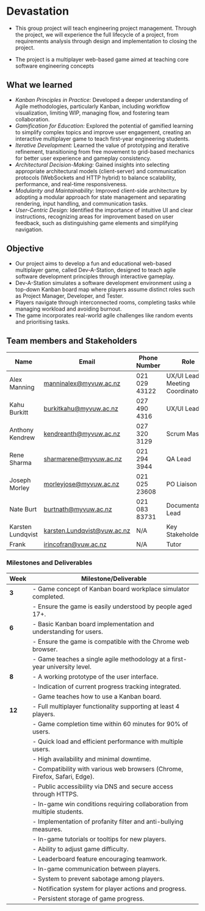 # Devastation

- This group project will teach engineering
project management. Through the project, we will experience the
full lifecycle of a project, from requirements analysis through design and
implementation to closing the project.

- The project is a multiplayer web-based game aimed at teaching core software engineering concepts

## What we learned
- *Kanban Principles in Practice:* Developed a deeper understanding of Agile methodologies, particularly Kanban, including workflow visualization, limiting WIP, managing flow, and fostering team collaboration.
- *Gamification for Education:* Explored the potential of gamified learning to simplify complex topics and improve user engagement, creating an interactive multiplayer game to teach first-year engineering students.
- *Iterative Development:* Learned the value of prototyping and iterative refinement, transitioning from free movement to grid-based mechanics for better user experience and gameplay consistency.
- *Architectural Decision-Making:* Gained insights into selecting appropriate architectural models (client-server) and communication protocols (WebSockets and HTTP hybrid) to balance scalability, performance, and real-time responsiveness.
- *Modularity and Maintainability:* Improved client-side architecture by adopting a modular approach for state management and separating rendering, input handling, and communication tasks.
- *User-Centric Design:* Identified the importance of intuitive UI and clear instructions, recognizing areas for improvement based on user feedback, such as distinguishing game elements and simplifying navigation.

## Objective

- Our project aims to develop a fun and educational web-based multiplayer game, called Dev-A-Station, designed to teach agile software development principles through interactive gameplay.
- Dev-A-Station simulates a software development environment using a top-down Kanban board map where players assume distinct roles such as Project Manager, Developer, and Tester. 
- Players navigate through interconnected rooms, completing tasks while managing workload and avoiding burnout. 
- The game incorporates real-world agile challenges like random events and prioritising tasks.

## Team members and Stakeholders 

| Name            | Email                       | Phone Number  | Role                             |
|-----------------|-----------------------------|---------------|----------------------------------|
| Alex Manning    | manninalex@myvuw.ac.nz      | 021 029 43122 | UX/UI Lead / Meeting Coordinator |
| Kahu Burkitt    | burkitkahu@myvuw.ac.nz      | 027 490 4316  | UX/UI Lead                       |
| Anthony Kendrew | kendreanth@myvuw.ac.nz      | 027 320 3129  | Scrum Master                     |
| Rene Sharma     | sharmarene@myvuw.ac.nz      | 021 294 3944  | QA Lead                          |
| Joseph Morley   | morleyjose@myvuw.ac.nz      | 021 025 23608 | PO Liaison                       |
| Nate Burt       | burtnath@myvuw.ac.nz        | 021 083 83731 | Documentation Lead               |
| Karsten Lundqvist | karsten.Lundqvist@vuw.ac.nz | N/A           | Key Stakeholder                  |
| Frank | irincofran@vuw.ac.nz | N/A | Tutor |

### Milestones and Deliverables

| **Week** | **Milestone/Deliverable**                                                                                                      |
|----------|-------------------------------------------------------------------------------------------------------------------------------|
| **3**    | - Game concept of Kanban board workplace simulator completed.                                                                 |
|          | - Ensure the game is easily understood by people aged 17+.                                                                    |
| **6**    | - Basic Kanban board implementation and understanding for users.                                                              |
|          | - Ensure the game is compatible with the Chrome web browser.                                                                  |
|          | - Game teaches a single agile methodology at a first-year university level.                                                   |
| **8**    | - A working prototype of the user interface.                                                                                  |
|          | - Indication of current progress tracking integrated.                                                                         |
|          | - Game teaches how to use a Kanban board.                                                                                     |
| **12**   | - Full multiplayer functionality supporting at least 4 players.                                                               |
|          | - Game completion time within 60 minutes for 90% of users.                                                                    |
|          | - Quick load and efficient performance with multiple users.                                                                   |
|          | - High availability and minimal downtime.                                                                                     |
|          | - Compatibility with various web browsers (Chrome, Firefox, Safari, Edge).                                                    |
|          | - Public accessibility via DNS and secure access through HTTPS.                                                               |
|          | - In-game win conditions requiring collaboration from multiple students.                                                      |
|          | - Implementation of profanity filter and anti-bullying measures.                                                              |
|          | - In-game tutorials or tooltips for new players.                                                                              |
|          | - Ability to adjust game difficulty.                                                                                          |
|          | - Leaderboard feature encouraging teamwork.                                                                                   |
|          | - In-game communication between players.                                                                                      |
|          | - System to prevent sabotage among players.                                                                                   |
|          | - Notification system for player actions and progress.                                                                        |
|          | - Persistent storage of game progress.                                                                                        |



